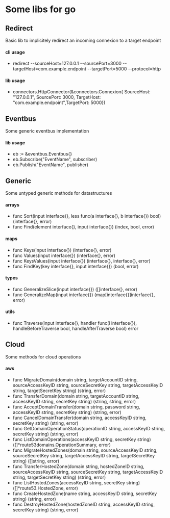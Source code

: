 # Some libs for go

## Redirect 
Basic lib to implicitely redirect an incoming connexion to a target endpoint

#### cli usage
- redirect --sourceHost=127.0.0.1 --sourcePort=3000 --targetHost=com.example.endpoint --targetPort=5000 --protocol=http

#### lib usage
- connectors.HttpConnector(&connectors.Connexion{ SourceHost: "127.0.0.1", SourcePort: 3000, TargetHost: "com.example.endpoint",TargetPort: 5000})

## Eventbus 
Some generic eventbus implementation

#### lib usage
- eb := &eventbus.Eventbus{}
- eb.Subscribe("EventName", subscriber)
- eb.Publish("EventName", publisher)

## Generic 
Some untyped generic methods for datastructures

#### arrays
- func Sort(input interface{}, less func(a interface{}, b interface{}) bool) (interface{}, error)
- func Find(element interface{}, input interface{}) (index, bool, error)

#### maps
- func Keys(input interface{}) (interface{}, error)
- func Values(input interface{}) (interface{}, error)
- func KeysValues(input interface{}) (interface{}, interface{}, error)
- func FindKey(key interface{}, input interface{}) (bool, error)

#### types
- func GeneralizeSlice(input interface{}) ([]interface{}, error)
- func GeneralizeMap(input interface{}) (map[interface{}]interface{}, error)

#### utils
- func Traverse(input interface{}, handler func(i interface{}), handleBeforeTraverse bool, handleAfterTraverse bool) error

## Cloud 
Some methods for cloud operations

#### aws
- func MigrateDomain(domain string, targetAccountID string, sourceAccessKeyID string, sourceSecretKey string, targetAccessKeyID string, targetSecretKey string) (string, error)
- func TransferDomain(domain string, targetAccountID string, accessKeyID string, secretKey string) (string, string, error)
- func AcceptDomainTransfer(domain string, password string, accessKeyID string, secretKey string) (string, error)
- func CancelDomainTransfer(domain string, accessKeyID string, secretKey string) (string, error)
- func GetDomainOperationStatus(operationID string, accessKeyID string, secretKey string) (string, error)
- func ListDomainOperations(accessKeyID string, secretKey string) ([]*route53domains.OperationSummary, error)
- func MigrateHostedZones(domain string, sourceAccessKeyID string, sourceSecretKey string, targetAccessKeyID string, targetSecretKey string) ([]string, error)
- func TransferHostedZone(domain string, hostedZoneID string, sourceAccessKeyID string, sourceSecretKey string, targetAccessKeyID string, targetSecretKey string) (string, error)
- func ListHostedZones(accessKeyID string, secretKey string) ([]*route53.HostedZone, error)
- func CreateHostedZone(name string, accessKeyID string, secretKey string) (string, error)
- func DestroyHostedZone(hostedZoneID string, accessKeyID string, secretKey string) (string, error)